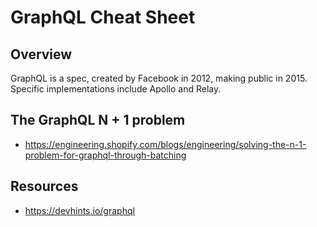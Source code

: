 # GraphQL Cheat Sheet

## Overview

GraphQL is a spec, created by Facebook in 2012, making public in 2015. Specific implementations include Apollo and Relay.




## The GraphQL N + 1 problem
- https://engineering.shopify.com/blogs/engineering/solving-the-n-1-problem-for-graphql-through-batching



## Resources
- https://devhints.io/graphql

